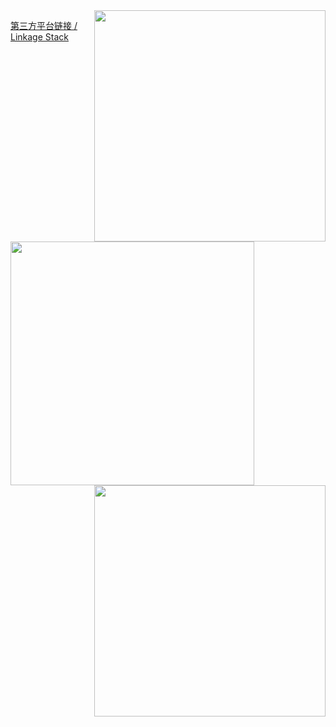 <img align="right" src='https://github-readme-stats.vercel.app/api/top-langs/?username=my-pshds&count_private=true&include_all_commits=true&layout=compact&hide=html,javascript,typescript,astro,jupyter%20notebook,css,stylus,svelte,less' width="370px" />

[第三方平台链接 / Linkage Stack](https://link.pengxianzhe.org)

<br>

<img align="left" src='https://github-readme-stats.vercel.app/api?username=my-pshds&theme=swift&show_icons=true&hide_title=true' width="390px" />

<br>

<img align="right" src='https://github-readme-stats.vercel.app/api/top-langs/?username=my-pshds&hide_title=true&count_private=true&include_all_commits=true&layout=compact&hide=html,jupyter%20notebook,tex,typst' width="370px" />
